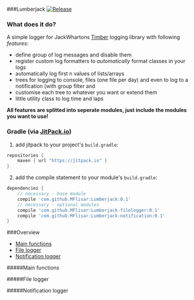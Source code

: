 ###Lumberjack [![Release](https://jitpack.io/v/MFlisar/Lumberjack.svg)](https://jitpack.io/#MFlisar/Lumberjack)

### What does it do?

A simple logger for JackWhartons [Timber](https://github.com/JakeWharton/timber) logging library with following *features*:

* define group of log messages and disable them
* register custom log formatters to *automatically* format classes in your logs
* automatically log first n values of lists/arrays
* trees for logging to console, files (one file per day) and even to log to a notification (with group filter and 
* customise each tree to whatever you want or extend them
* little utility class to log time and laps

**All features are splitted into seperate modules, just include the modules you want to use!**

### Gradle (via [JitPack.io](https://jitpack.io/))

1. add jitpack to your project's `build.gradle`:
```groovy
repositories {
    maven { url "https://jitpack.io" }
}
```
2. add the compile statement to your module's `build.gradle`:
```groovy
dependencies {
    // necessary - base module
    compile 'com.github.MFlisar:Lumberjack:0.1'
    // necessary - optional modules
    compile 'com.github.MFlisar:Lumberjack-filelogger:0.1'
    compile 'com.github.MFlisar:Lumberjack-notification:0.1'
}
```

###Overview

- [Main functions](#main-functions)
- [File logger](#file-logger)
- [Notification logger](#notification-logger)

#####Main functions

#####File logger

#####Notification logger


